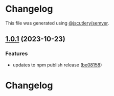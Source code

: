 # Changelog

This file was generated using [@jscutlery/semver](https://github.com/jscutlery/semver).

## [1.0.1](https://github.com/jbabin91/react-monorepo-starter/compare/web-theme-1.1.0-rc.3...web-theme-1.0.1) (2023-10-23)


### Features

* updates to npm publish release ([be08158](https://github.com/jbabin91/react-monorepo-starter/commit/be081580858c9a508bc5ff00c6cb55969a902a43))



# Changelog
